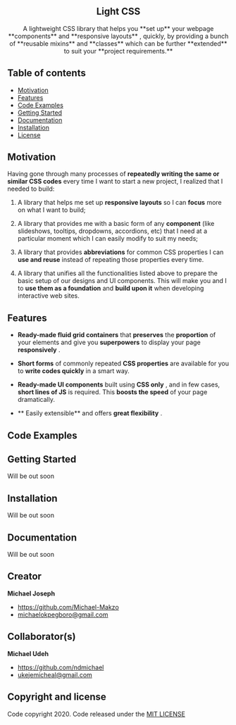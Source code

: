 <h2 align="center">Light CSS</h2>

<p align="center">
    A lightweight CSS library that helps you  **set up**  your webpage  **components**  and  **responsive layouts** , quickly, by providing a bunch of  **reusable mixins** and  **classes**   which can be further  **extended**  to suit your **project requirements.**
</p>


## Table of contents

- [Motivation](#motivation)
- [Features](#features)
- [Code Examples](#code-examples)
- [Getting Started](#getting-started)
- [Documentation](#documentation)
- [Installation](#installation)
- [License](#license)


## Motivation

Having gone through many processes of  **repeatedly writing  the same or similar CSS codes**  every time I want to start a new project, I realized that I needed to build:
1.  A library that helps me set up **responsive layouts**  so I can  **focus**  more on what I want to build;

2. A library that provides me with a basic form of any  **component**  (like slideshows, tooltips, dropdowns, accordions, etc) that I need at a particular moment which I can easily modify to suit my needs;

3. A library that provides  **abbreviations** for common CSS properties  I can  **use and reuse**  instead of  repeating those properties every time.

4. A library that unifies all the functionalities listed above to prepare the basic setup of our designs and UI components.
This will make you and I to **use them as a  foundation**  and  **build upon it**  when developing interactive web sites.


## Features

*  **Ready-made fluid grid containers** that  **preserves**  the  **proportion**  of your elements and give you  **superpowers**  to display your page  **responsively** .

*  **Short forms** of commonly repeated **CSS properties**  are available for you to  **write codes quickly**  in a smart way.

*  **Ready-made UI components**  built using  **CSS only** , and in few cases,  **short lines of JS**  is required. This  **boosts the speed**  of your page dramatically.

* ** Easily extensible**  and offers  **great flexibility** .


## Code Examples


## Getting Started

Will be out soon


## Installation

Will be out soon


## Documentation

Will be out soon


## Creator

**Michael Joseph**
- <https://github.com/Michael-Makzo>
- <michaelokpegboro@gmail.com>

## Collaborator(s)

**Michael Udeh**
- <https://github.com/ndmichael>
- <ukejemicheal@gmail.com>


## Copyright and license

Code copyright 2020. Code released under the [MIT LICENSE](https://github.com/Michael-Makzo/LightCSS/blob/master/LICENSE)
